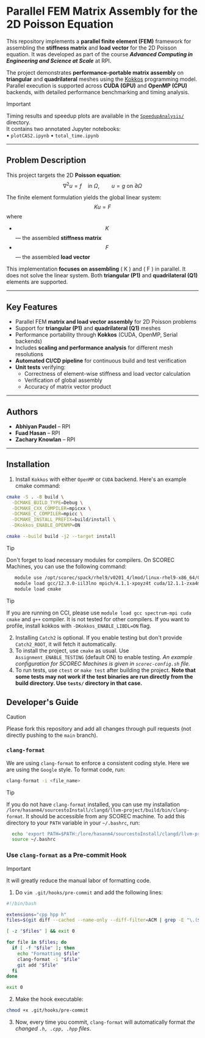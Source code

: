 # Parallel FEM Matrix Assembly for the 2D Poisson Equation

This repository implements a **parallel finite element (FEM)** framework for assembling the **stiffness matrix** and **load vector** for the 2D Poisson equation. 
It was developed as part of the course **_Advanced Computing in Engineering and Science at Scale_** at RPI.

The project demonstrates **performance-portable matrix assembly** on **triangular** and **quadrilateral** meshes using the [Kokkos](https://kokkos.org/kokkos-core-wiki/) programming model. Parallel execution is supported across **CUDA (GPU)** and **OpenMP (CPU)** backends, with detailed performance benchmarking and timing analysis.

> [!IMPORTANT]
> Timing results and speedup plots are available in the [`SpeedupAnalysis/`](./SpeedupAnalysis) directory.  
> It contains two annotated Jupyter notebooks:  
> • `plotCAS2.ipynb` 
> • `total_time.ipynb`

---

## Problem Description

This project targets the 2D **Poisson equation**:
$$\nabla^2 u = f \quad \text{in } \Omega, \qquad u = g \text{ on } \partial\Omega$$

The finite element formulation yields the global linear system:
$$K u = F$$
where  
- $$K$$ — the assembled **stiffness matrix**  
- $$F$$ — the assembled **load vector**

This implementation **focuses on assembling** \( K \) and \( F \) in parallel. It does not solve the linear system.
Both **triangular (P1)** and **quadrilateral (Q1)** elements are supported.

---

## Key Features

- Parallel FEM **matrix and load vector assembly** for 2D Poisson problems  
- Support for **triangular (P1)** and **quadrilateral (Q1)** meshes  
- Performance portability through **Kokkos** (CUDA, OpenMP, Serial backends)  
- Includes **scaling and performance analysis** for different mesh resolutions  
- **Automated CI/CD pipeline** for continuous build and test verification  
- **Unit tests** verifying:
    - Correctness of element-wise stiffness and load vector calculation
    - Verification of global assembly 
    - Accuracy of matrix vector product

---


## Authors

- **Abhiyan Paudel** – RPI  
- **Fuad Hasan** – RPI  
- **Zachary Knowlan** – RPI  


---

## Installation
1. Install `Kokkos` with either `OpenMP` or `CUDA` backend. Here's an example cmake command:
```bash
cmake -S . -B build \
  -DCMAKE_BUILD_TYPE=Debug \
  -DCMAKE_CXX_COMPILER=mpicxx \
  -DCMAKE_C_COMPILER=mpicc \
  -DCMAKE_INSTALL_PREFIX=build/install \
  -DKokkos_ENABLE_OPENMP=ON

cmake --build build -j2 --target install
```
> [!TIP]
> Don't forget to load necessary modules for compilers. On SCOREC Machines, you can use the following command:
```bash
   module use /opt/scorec/spack/rhel9/v0201_4/lmod/linux-rhel9-x86_64/Core/
   module load gcc/12.3.0-iil3lno mpich/4.1.1-xpoyz4t cuda/12.1.1-zxa4msk
   module load cmake
```

> [!TIP]
> If you are running on CCI, please use `module load gcc spectrum-mpi cuda cmake` and `g++` compiler. It is not tested for other compilers. If you want to profile, install kokkos with `-DKokkos_ENABLE_LIBDL=ON` flag.

2. Installing `Catch2` is optional. If you enable testing but don't provide `Catch2_ROOT`, it will fetch it automatically.
3. To install the project, use `cmake` as usual. Use `Assignment_ENABLE_TESTING` (default ON) to enable testing. *An example configuration for SCOREC Machines is given in `scorec-config.sh` file.*
4. To run tests, use `ctest` or `make test` after building the project. **Note that some tests may not work if the test binaries are run directly from the build directory. Use `tests/` directory in that case.**


## Developer's Guide
> [!CAUTION]
> Please fork this repository and add all changes through pull requests (not directly pushing to the `main` branch).
### `clang-format`
We are using `clang-format` to enforce a consistent coding style.
Here we are using the `Google` style. To format code, run:
```bash
clang-format -i <file_name>
```
> [!TIP]
> If you do not have `clang-format` installed, you can use my installation `/lore/hasanm4/sourcestoInstall/clangd/llvm-project/build/bin/clang-format`. It should be accessible from any SCOREC machine.
> To add this directory to your `PATH` variable in your `~/.bashrc`, run:
```bash
  echo 'export PATH=$PATH:/lore/hasanm4/sourcestoInstall/clangd/llvm-project/build/bin' >> ~/.bashrc
  source ~/.bashrc
```

### Use `clang-format` as a Pre-commit Hook
> [!IMPORTANT]
> It will greatly reduce the manual labor of formatting code.

1. Do `vim .git/hooks/pre-commit` and add the following lines:
```bash
#!/bin/bash

extensions="cpp hpp h"
files=$(git diff --cached --name-only --diff-filter=ACM | grep -E "\.(${extensions// /|})$")

[ -z "$files" ] && exit 0

for file in $files; do
  if [ -f "$file" ]; then
    echo "Formatting $file"
    clang-format -i "$file"
    git add "$file"
  fi
done

exit 0
```
2. Make the hook executable:
```bash
chmod +x .git/hooks/pre-commit
```
3. Now, every time you commit, `clang-format` will automatically format *the changed `.h, .cpp, .hpp` files*.
